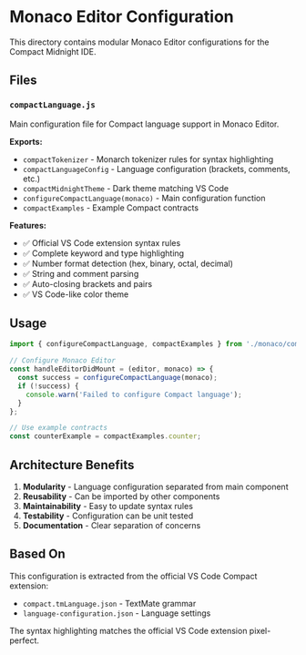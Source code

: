 # Monaco Editor Configuration

This directory contains modular Monaco Editor configurations for the Compact Midnight IDE.

## Files

### `compactLanguage.js`
Main configuration file for Compact language support in Monaco Editor.

**Exports:**
- `compactTokenizer` - Monarch tokenizer rules for syntax highlighting
- `compactLanguageConfig` - Language configuration (brackets, comments, etc.)
- `compactMidnightTheme` - Dark theme matching VS Code
- `configureCompactLanguage(monaco)` - Main configuration function
- `compactExamples` - Example Compact contracts

**Features:**
- ✅ Official VS Code extension syntax rules
- ✅ Complete keyword and type highlighting
- ✅ Number format detection (hex, binary, octal, decimal)
- ✅ String and comment parsing
- ✅ Auto-closing brackets and pairs
- ✅ VS Code-like color theme

## Usage

```javascript
import { configureCompactLanguage, compactExamples } from './monaco/compactLanguage';

// Configure Monaco Editor
const handleEditorDidMount = (editor, monaco) => {
  const success = configureCompactLanguage(monaco);
  if (!success) {
    console.warn('Failed to configure Compact language');
  }
};

// Use example contracts
const counterExample = compactExamples.counter;
```

## Architecture Benefits

1. **Modularity** - Language configuration separated from main component
2. **Reusability** - Can be imported by other components
3. **Maintainability** - Easy to update syntax rules
4. **Testability** - Configuration can be unit tested
5. **Documentation** - Clear separation of concerns

## Based On

This configuration is extracted from the official VS Code Compact extension:
- `compact.tmLanguage.json` - TextMate grammar
- `language-configuration.json` - Language settings

The syntax highlighting matches the official VS Code extension pixel-perfect.

